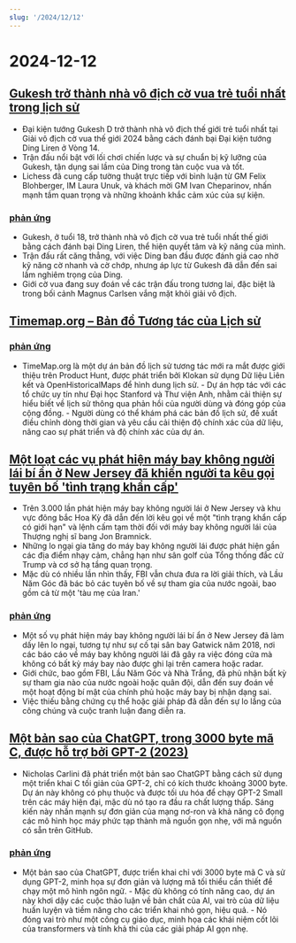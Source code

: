 ```yaml
---
slug: '/2024/12/12'
---
```


# 2024-12-12

## [Gukesh trở thành nhà vô địch cờ vua trẻ tuổi nhất trong lịch sử](https://lichess.org/@/Lichess/blog/wcc-2024-round-14-gukesh-becomes-the-youngest-world-champion-in-history/cDggdNZw)

- Đại kiện tướng Gukesh D trở thành nhà vô địch thế giới trẻ tuổi nhất tại Giải vô địch cờ vua thế giới 2024 bằng cách đánh bại Đại kiện tướng Ding Liren ở Vòng 14.
- Trận đấu nổi bật với lối chơi chiến lược và sự chuẩn bị kỹ lưỡng của Gukesh, tận dụng sai lầm của Ding trong tàn cuộc vua và tốt.
- Lichess đã cung cấp tường thuật trực tiếp với bình luận từ GM Felix Blohberger, IM Laura Unuk, và khách mời GM Ivan Cheparinov, nhấn mạnh tầm quan trọng và những khoảnh khắc cảm xúc của sự kiện.

### [phản ứng](https://news.ycombinator.com/item?id=42398952)

- Gukesh, ở tuổi 18, trở thành nhà vô địch cờ vua trẻ tuổi nhất thế giới bằng cách đánh bại Ding Liren, thể hiện quyết tâm và kỹ năng của mình.
- Trận đấu rất căng thẳng, với việc Ding ban đầu được đánh giá cao nhờ kỹ năng cờ nhanh và cờ chớp, nhưng áp lực từ Gukesh đã dẫn đến sai lầm nghiêm trọng của Ding.
- Giới cờ vua đang suy đoán về các trận đấu trong tương lai, đặc biệt là trong bối cảnh Magnus Carlsen vắng mặt khỏi giải vô địch.

## [Timemap.org – Bản đồ Tương tác của Lịch sử](https://www.oldmapsonline.org/en/history/regions)

### [phản ứng](https://news.ycombinator.com/item?id=42397550)

- TimeMap.org là một dự án bản đồ lịch sử tương tác mới ra mắt được giới thiệu trên Product Hunt, được phát triển bởi Klokan sử dụng Dữ liệu Liên kết và OpenHistoricalMaps để hình dung lịch sử. - Dự án hợp tác với các tổ chức uy tín như Đại học Stanford và Thư viện Anh, nhằm cải thiện sự hiểu biết về lịch sử thông qua phản hồi của người dùng và đóng góp của cộng đồng. - Người dùng có thể khám phá các bản đồ lịch sử, đề xuất điều chỉnh dòng thời gian và yêu cầu cải thiện độ chính xác của dữ liệu, nâng cao sự phát triển và độ chính xác của dự án.

## [Một loạt các vụ phát hiện máy bay không người lái bí ẩn ở New Jersey đã khiến người ta kêu gọi tuyên bố 'tình trạng khẩn cấp'](https://www.theguardian.com/us-news/2024/dec/11/new-jersey-drone-sightings-state-of-emergency)

- Trên 3.000 lần phát hiện máy bay không người lái ở New Jersey và khu vực đông bắc Hoa Kỳ đã dẫn đến lời kêu gọi về một "tình trạng khẩn cấp có giới hạn" và lệnh cấm tạm thời đối với máy bay không người lái của Thượng nghị sĩ bang Jon Bramnick.
- Những lo ngại gia tăng do máy bay không người lái được phát hiện gần các địa điểm nhạy cảm, chẳng hạn như sân golf của Tổng thống đắc cử Trump và cơ sở hạ tầng quan trọng.
- Mặc dù có nhiều lần nhìn thấy, FBI vẫn chưa đưa ra lời giải thích, và Lầu Năm Góc đã bác bỏ các tuyên bố về sự tham gia của nước ngoài, bao gồm cả từ một 'tàu mẹ của Iran.'

### [phản ứng](https://news.ycombinator.com/item?id=42391443)

- Một số vụ phát hiện máy bay không người lái bí ẩn ở New Jersey đã làm dấy lên lo ngại, tương tự như sự cố tại sân bay Gatwick năm 2018, nơi các báo cáo về máy bay không người lái đã gây ra việc đóng cửa mà không có bất kỳ máy bay nào được ghi lại trên camera hoặc radar.
- Giới chức, bao gồm FBI, Lầu Năm Góc và Nhà Trắng, đã phủ nhận bất kỳ sự tham gia nào của nước ngoài hoặc quân đội, dẫn đến suy đoán về một hoạt động bí mật của chính phủ hoặc máy bay bị nhận dạng sai.
- Việc thiếu bằng chứng cụ thể hoặc giải pháp đã dẫn đến sự lo lắng của công chúng và cuộc tranh luận đang diễn ra.

## [Một bản sao của ChatGPT, trong 3000 byte mã C, được hỗ trợ bởi GPT-2 (2023)](https://nicholas.carlini.com/writing/2023/chat-gpt-2-in-c.html)

- Nicholas Carlini đã phát triển một bản sao ChatGPT bằng cách sử dụng một triển khai C tối giản của GPT-2, chỉ có kích thước khoảng 3000 byte. Dự án này không có phụ thuộc và được tối ưu hóa để chạy GPT-2 Small trên các máy hiện đại, mặc dù nó tạo ra đầu ra chất lượng thấp. Sáng kiến này nhấn mạnh sự đơn giản của mạng nơ-ron và khả năng cô đọng các mô hình học máy phức tạp thành mã nguồn gọn nhẹ, với mã nguồn có sẵn trên GitHub.

### [phản ứng](https://news.ycombinator.com/item?id=42396372)

- Một bản sao của ChatGPT, được triển khai chỉ với 3000 byte mã C và sử dụng GPT-2, minh họa sự đơn giản và lượng mã tối thiểu cần thiết để chạy một mô hình ngôn ngữ. - Mặc dù không có tính năng cao, dự án này khơi dậy các cuộc thảo luận về bản chất của AI, vai trò của dữ liệu huấn luyện và tiềm năng cho các triển khai nhỏ gọn, hiệu quả. - Nó đóng vai trò như một công cụ giáo dục, minh họa các khái niệm cốt lõi của transformers và tính khả thi của các giải pháp AI gọn nhẹ.

<head>
  <meta property="og:title" content="Gukesh trở thành nhà vô địch cờ vua trẻ tuổi nhất trong lịch sử" />
  <meta property="og:type" content="website" />
  <meta property="og:image" content="https://og.cho.sh/api/og/?title=Gukesh%20tr%E1%BB%9F%20th%C3%A0nh%20nh%C3%A0%20v%C3%B4%20%C4%91%E1%BB%8Bch%20c%E1%BB%9D%20vua%20tr%E1%BA%BB%20tu%E1%BB%95i%20nh%E1%BA%A5t%20trong%20l%E1%BB%8Bch%20s%E1%BB%AD&subheading=Th%E1%BB%A9%20N%C4%83m%2C%2012%20th%C3%A1ng%2012%2C%202024%3A%20T%C3%B3m%20t%E1%BA%AFt%20tin%20t%E1%BB%A9c%20v%E1%BB%81%20hacker" />
</head>
